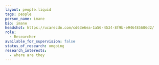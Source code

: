 ```yaml
---
layout: people.liquid
tags: people
person_name: imane
bio: imane
headshot: https://ucarecdn.com/cd63e6ea-1a56-4534-8f9b-e946485606d2/
role:
  - Researcher
available_for_supervision: false
status_of_research: ongoing
research_interests:
  - where are they
---
```

